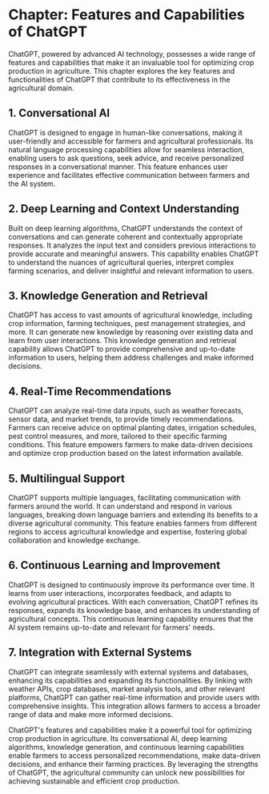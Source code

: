 Chapter: Features and Capabilities of ChatGPT
=============================================

ChatGPT, powered by advanced AI technology, possesses a wide range of features and capabilities that make it an invaluable tool for optimizing crop production in agriculture. This chapter explores the key features and functionalities of ChatGPT that contribute to its effectiveness in the agricultural domain.

**1. Conversational AI**
------------------------

ChatGPT is designed to engage in human-like conversations, making it user-friendly and accessible for farmers and agricultural professionals. Its natural language processing capabilities allow for seamless interaction, enabling users to ask questions, seek advice, and receive personalized responses in a conversational manner. This feature enhances user experience and facilitates effective communication between farmers and the AI system.

**2. Deep Learning and Context Understanding**
----------------------------------------------

Built on deep learning algorithms, ChatGPT understands the context of conversations and can generate coherent and contextually appropriate responses. It analyzes the input text and considers previous interactions to provide accurate and meaningful answers. This capability enables ChatGPT to understand the nuances of agricultural queries, interpret complex farming scenarios, and deliver insightful and relevant information to users.

**3. Knowledge Generation and Retrieval**
-----------------------------------------

ChatGPT has access to vast amounts of agricultural knowledge, including crop information, farming techniques, pest management strategies, and more. It can generate new knowledge by reasoning over existing data and learn from user interactions. This knowledge generation and retrieval capability allows ChatGPT to provide comprehensive and up-to-date information to users, helping them address challenges and make informed decisions.

**4. Real-Time Recommendations**
--------------------------------

ChatGPT can analyze real-time data inputs, such as weather forecasts, sensor data, and market trends, to provide timely recommendations. Farmers can receive advice on optimal planting dates, irrigation schedules, pest control measures, and more, tailored to their specific farming conditions. This feature empowers farmers to make data-driven decisions and optimize crop production based on the latest information available.

**5. Multilingual Support**
---------------------------

ChatGPT supports multiple languages, facilitating communication with farmers around the world. It can understand and respond in various languages, breaking down language barriers and extending its benefits to a diverse agricultural community. This feature enables farmers from different regions to access agricultural knowledge and expertise, fostering global collaboration and knowledge exchange.

**6. Continuous Learning and Improvement**
------------------------------------------

ChatGPT is designed to continuously improve its performance over time. It learns from user interactions, incorporates feedback, and adapts to evolving agricultural practices. With each conversation, ChatGPT refines its responses, expands its knowledge base, and enhances its understanding of agricultural concepts. This continuous learning capability ensures that the AI system remains up-to-date and relevant for farmers' needs.

**7. Integration with External Systems**
----------------------------------------

ChatGPT can integrate seamlessly with external systems and databases, enhancing its capabilities and expanding its functionalities. By linking with weather APIs, crop databases, market analysis tools, and other relevant platforms, ChatGPT can gather real-time information and provide users with comprehensive insights. This integration allows farmers to access a broader range of data and make more informed decisions.

ChatGPT's features and capabilities make it a powerful tool for optimizing crop production in agriculture. Its conversational AI, deep learning algorithms, knowledge generation, and continuous learning capabilities enable farmers to access personalized recommendations, make data-driven decisions, and enhance their farming practices. By leveraging the strengths of ChatGPT, the agricultural community can unlock new possibilities for achieving sustainable and efficient crop production.
